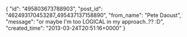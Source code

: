  {
   "id": "495803673788903",
   "post_id": "462493170453287_495437137158890",
   "from_name": "Pete Daoust",
   "message": "or maybe I'm too LOGICAL in my approach..??  :D",
   "created_time": "2013-03-24T20:51:16+0000"
 }
